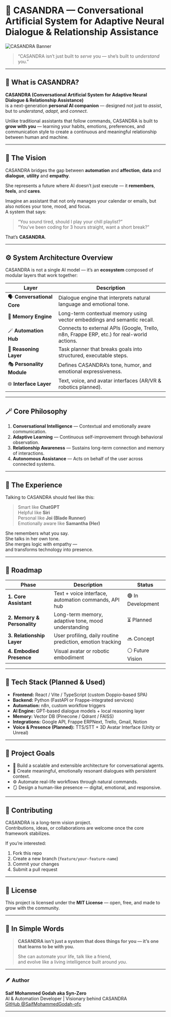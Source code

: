 # 🌌 CASANDRA — Conversational Artificial System for Adaptive Neural Dialogue & Relationship Assistance
![CASANDRA Banner](images/CASANDRA.png)
> “CASANDRA isn’t just built to *serve* you — she’s built to *understand* you.”

---

## 🧠 What is CASANDRA?

**CASANDRA (Conversational Artificial System for Adaptive Neural Dialogue & Relationship Assistance)**  
is a next-generation **personal AI companion** — designed not just to *assist*, but to *understand*, *adapt*, and *connect*.

Unlike traditional assistants that follow commands, CASANDRA is built to **grow with you** — learning your habits, emotions, preferences, and communication style to create a continuous and meaningful relationship between human and machine.

---

## 💫 The Vision

CASANDRA bridges the gap between **automation** and **affection**, **data** and **dialogue**, **utility** and **empathy**.

She represents a future where AI doesn’t just execute — it **remembers**, **feels**, and **cares**.

Imagine an assistant that not only manages your calendar or emails, but also notices your tone, mood, and focus.  
A system that says:  
> “You sound tired, should I play your chill playlist?”  
> “You’ve been coding for 3 hours straight, want a short break?”

That’s **CASANDRA**.

---

## ⚙️ System Architecture Overview

CASANDRA is not a single AI model — it’s an **ecosystem** composed of modular layers that work together:

| Layer | Description |
|-------|--------------|
| 🗣️ **Conversational Core** | Dialogue engine that interprets natural language and emotional tone. |
| 💾 **Memory Engine** | Long-term contextual memory using vector embeddings and semantic recall. |
| 🪄 **Automation Hub** | Connects to external APIs (Google, Trello, n8n, Frappe ERP, etc.) for real-world actions. |
| 🧩 **Reasoning Layer** | Task planner that breaks goals into structured, executable steps. |
| 🎭 **Personality Module** | Defines CASANDRA’s tone, humor, and emotional expressiveness. |
| 🌐 **Interface Layer** | Text, voice, and avatar interfaces (AR/VR & robotics planned). |

---

## 🪄 Core Philosophy

1. **Conversational Intelligence** — Contextual and emotionally aware communication.  
2. **Adaptive Learning** — Continuous self-improvement through behavioral observation.  
3. **Relationship Awareness** — Sustains long-term connection and memory of interactions.  
4. **Autonomous Assistance** — Acts on behalf of the user across connected systems.  

---

## 💜 The Experience

Talking to CASANDRA should feel like this:

> Smart like **ChatGPT**  
> Helpful like **Siri**  
> Personal like **Joi (Blade Runner)**  
> Emotionally aware like **Samantha (Her)**  

She remembers what you say.  
She talks in her own tone.  
She merges logic with empathy —  
and transforms technology into presence.

---

## 🚀 Roadmap

| Phase | Description | Status |
|--------|--------------|---------|
| **1. Core Assistant** | Text + voice interface, automation commands, API hub | 🟢 In Development |
| **2. Memory & Personality** | Long-term memory, adaptive tone, mood understanding | ⏳ Planned |
| **3. Relationship Layer** | User profiling, daily routine prediction, emotion tracking | 🔜 Concept |
| **4. Embodied Presence** | Visual avatar or robotic embodiment | ⚪ Future Vision |

---

## 🧩 Tech Stack (Planned & Used)

- **Frontend:** React / Vite / TypeScript (custom Doppio-based SPA)
- **Backend:** Python (FastAPI or Frappe-integrated services)
- **Automation:** n8n, custom workflow triggers
- **AI Engine:** GPT-based dialogue models + local reasoning layer
- **Memory:** Vector DB (Pinecone / Qdrant / FAISS)
- **Integrations:** Google API, Frappe ERPNext, Trello, Gmail, Notion
- **Voice & Presence (Planned):** TTS/STT + 3D Avatar Interface (Unity or Unreal)

---

## 🧭 Project Goals

- 🧠 Build a scalable and extensible architecture for conversational agents.  
- 💬 Create meaningful, emotionally resonant dialogues with persistent context.  
- ⚙️ Automate real-life workflows through natural commands.  
- 🪞 Design a human-like presence — digital, emotional, and responsive.  

---

## 🤝 Contributing

CASANDRA is a long-term vision project.  
Contributions, ideas, or collaborations are welcome once the core framework stabilizes.

If you’re interested:
1. Fork this repo  
2. Create a new branch (`feature/your-feature-name`)  
3. Commit your changes  
4. Submit a pull request  

---

## 📜 License

This project is licensed under the **MIT License** — open, free, and made to grow with the community.

---

## 💬 In Simple Words

> **CASANDRA isn’t just a system that does things for you —
>  it’s one that learns to be with you.**  
>
> She can automate your life, talk like a friend,  
> and evolve like a living intelligence built around *you*.

---

### 🪶 Author

**Saif Mohammed Godah aka Syn-Zero**  
AI & Automation Developer | Visionary behind CASANDRA  
[GitHub @SaifMohammedGodah-ofc](https://github.com/SaifMohammedGodah-ofc)

---

